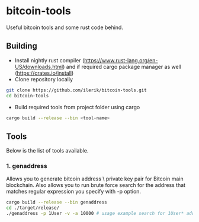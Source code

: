 # bitcoin-tools
Useful bitcoin tools and some rust code behind.

## Building
- Install nightly rust compiler (https://www.rust-lang.org/en-US/downloads.html) and if required cargo package manager as well (https://crates.io/install)
- Clone repository locally
``` sh
git clone https://github.com/ilerik/bitcoin-tools.git
cd bitcoin-tools
```
- Build required tools from project folder using cargo
``` sh
cargo build --release --bin <tool-name>
```

## Tools
Below is the list of tools available.

### 1. genaddress

Allows you to generate bitcoin address \ private key pair for Bitcoin main
blockchain. Also allows you to run brute force search for the address that
matches regular expression you specify with -p option.

~~~ sh
cargo build --release --bin genaddress
cd ./target/release/
./genaddress -p 1User -v -a 10000 # usage example search for 1User* address
~~~

